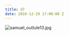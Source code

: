 ```yaml
---
title: d7
date: 2016-12-29 17:00:00 Z
---
```


![samuel_outlule13.jpg](/uploads/samuel_outlule13.jpg)